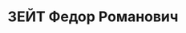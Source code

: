 ---
title: ЗЕЙТ Федор Романович
description: '1906 г.р., еврей, член ВКП(б) с 1922 года, токарь ленинградского завода
  «Станкоремонт». Прож.: г. Ленинград, Нижегородская ул., д. 13, кв. 53. Арестован
  10.12.1934. Осужден по делу так называемой «Ленинградской контрреволюционной зиновьевской
  группы Сафарова, Залуцкого и других» на 4 года высылки.'
---